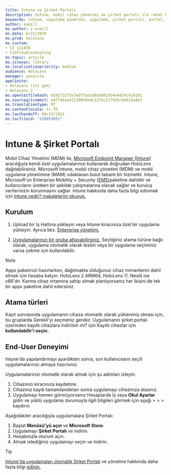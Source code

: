 ```yaml
---
title: Intune ve Şirket Portalı
description: Intune, mobil cihaz yönetimi ve şirket portalı ile rahat bir kullanıcı deneyimi ayarlamayı, atamayı ve oluşturmayı öğrenin.
keywords: intune, uygulama yönetimi, uygulama, şirket portalı, portal, hololens
author: evmill
ms.author: v-evmill
ms.date: 6/22/2020
ms.prod: hololens
ms.custom:
- CI 111456
- CSSTroubleshooting
ms.topic: article
ms.sitesec: library
ms.localizationpriority: medium
audience: HoloLens
manager: yannisle
appliesto:
- HoloLens (1st gen)
- HoloLens 2
ms.openlocfilehash: b192732f5e7edffaa1d0ab081454e4034c416191
ms.sourcegitcommit: e9f746aa41139859edc12fbc21f926c9461da4b3
ms.translationtype: MT
ms.contentlocale: tr-TR
ms.lasthandoff: 09/13/2021
ms.locfileid: "126033052"
---
```

# <a name="intune--company-portal"></a>Intune & Şirket Portalı

Mobil Cihaz Yönetimi (MDM) ile, [Microsoft Endpoint Manager (Intune)](/intune/windows-holographic-for-business) aracılığıyla kendi özel uygulamalarınızı kullanarak doğrudan HoloLens dağıtabilirsiniz. Microsoft Intune, mobil cihaz yönetimi (MDM) ve mobil uygulama yönetimine (MAM) odaklanan bulut tabanlı bir hizmettir. Intune, Microsoft'un Enterprise Mobility + Security [(EMS)](https://www.microsoft.com/microsoft-365/enterprise-mobility-security)paketine dahildir ve kullanıcıların üretken bir şekilde çalışmalarına olanak sağlar ve kuruluş verilerinizin korunmasını sağlar. Intune hakkında daha fazla bilgi edinmek için [Intune nedir? makalelerini okuyun.](/mem/intune/fundamentals/what-is-intune)

## <a name="setup"></a>Kurulum

1. Upload bir İş Hattına yükleyin veya Intune kiracınıza özel bir uygulama yükleyin. Ayrıca bkz. [Enterprise yönetimi.](/windows/client-management/mdm/enterprise-app-management)

2. [Uygulamalarınızı bir gruba attayabilirsiniz.](/mem/intune/apps/apps-deploy) Seçtiğiniz atama türüne bağlı olarak, uygulama otomatik olarak teslim veya bir uygulama seçiminiz varsa çekme için kullanılabilir.

> [!NOTE]
> Appx paketinizi hazırlarken, dağıtmakta olduğunuz cihaz mimarilerini dahil etmek için hesaba katyın. HoloLens 2 ARM64, HoloLens (1. Nesil) ise x86'dır. Karma cihaz ortamına sahip olmak planlıyorsanız her ikisini de tek bir appx paketine dahil edersiniz.

## <a name="assignment-types"></a>Atama türleri

Kayıt sonrasında uygulamanın cihaza otomatik olarak yüklenmiş olması  için, bu gruplarda Gerekli'yi seçmeniz gerekir.
Uygulamanın şirket portalı üzerinden kayıtlı cihazlara indirilsin mi? için Kayıtlı cihazlar için **kullanılabilir'i seçin.**

## <a name="end-user-experience"></a>End-User Deneyimi

Intune'da yapılandırmayı ayardikten sonra, son kullanıcıların seçili uygulamalarınızı almaya hazırsınız.

Uygulamalarınızı otomatik olarak almak için şu adımları izleyin:

1. Cihazınızı kiracınıza kaydetme.
2. Cihazınız kaydı tamamlandıktan sonra uygulamayı cihazınıza alasınız.
3. Uygulamayı hemen görmüyorsanız Hesaplarda İş veya **Okul Ayarlar** gidin ve yüklü uygulama durumuyla ilgili bilgileri görmek için aşağı  >    >    >   kaydırın.

Aşağıdakiler aracılığıyla uygulamalara Şirket Portalı:

1. Başlat **Menüsü'yü açın** ve **Microsoft Store.**
2. Uygulamayı **Şirket Portalı** ve indirin.
3. Hesabınızla oturum açın.
4. Almak istediğiniz uygulamayı seçin ve indirin.

> [!Tip]
> [Intune'da uygulamaları otomatik Şirket Portalı](/mem/intune/apps/company-portal-app) ve yönetme hakkında daha fazla bilgi [edinin.](/mem/intune/fundamentals/windows-holographic-for-business#deploy-and-manage-apps)
